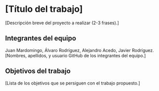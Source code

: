 # [Título del trabajo]

[Descripción breve del proyecto a realizar (2-3 frases).]

## Integrantes del equipo
Juan Mardomingo, Álvaro Rodríguez, Alejandro Acedo, Javier Rodríguez.
[Nombres, apellidos, y usuario GitHub de los integrantes del equipo.]

## Objetivos del trabajo

[Lista de los objetivos que se persiguen con el trabajo propuesto.]
